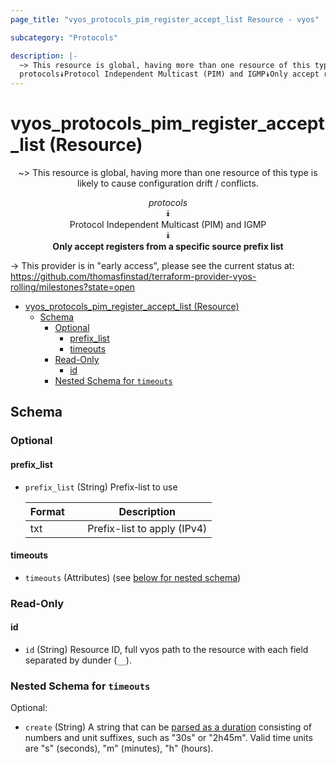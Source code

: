 ```yaml
---
page_title: "vyos_protocols_pim_register_accept_list Resource - vyos"

subcategory: "Protocols"

description: |-
  ~> This resource is global, having more than one resource of this type is likely to cause configuration drift / conflicts.
  protocols⯯Protocol Independent Multicast (PIM) and IGMP⯯Only accept registers from a specific source prefix list
---
```


# vyos_protocols_pim_register_accept_list (Resource)
<center>

~> This resource is global, having more than one resource of this type is likely to cause configuration drift / conflicts.

*protocols*  
⯯  
Protocol Independent Multicast (PIM) and IGMP  
⯯  
**Only accept registers from a specific source prefix list**


</center>

-> This provider is in "early access", please see the current status at: https://github.com/thomasfinstad/terraform-provider-vyos-rolling/milestones?state=open

<!--TOC-->

- [vyos_protocols_pim_register_accept_list (Resource)](#vyos_protocols_pim_register_accept_list-resource)
  - [Schema](#schema)
    - [Optional](#optional)
      - [prefix_list](#prefix_list)
      - [timeouts](#timeouts)
    - [Read-Only](#read-only)
      - [id](#id)
    - [Nested Schema for `timeouts`](#nested-schema-for-timeouts)

<!--TOC-->

<!-- schema generated by tfplugindocs -->
## Schema

### Optional

#### prefix_list
- `prefix_list` (String) Prefix-list to use

    |  Format  &emsp;|  Description                  |
    |----------|-------------------------------|
    |  txt     &emsp;|  Prefix-list to apply (IPv4)  |
#### timeouts
- `timeouts` (Attributes) (see [below for nested schema](#nestedatt--timeouts))

### Read-Only

#### id
- `id` (String) Resource ID, full vyos path to the resource with each field separated by dunder (`__`).

<a id="nestedatt--timeouts"></a>
### Nested Schema for `timeouts`

Optional:

- `create` (String) A string that can be [parsed as a duration](https://pkg.go.dev/time#ParseDuration) consisting of numbers and unit suffixes, such as &#34;30s&#34; or &#34;2h45m&#34;. Valid time units are &#34;s&#34; (seconds), &#34;m&#34; (minutes), &#34;h&#34; (hours).

